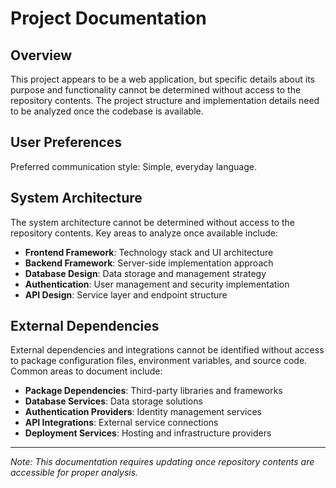 # Project Documentation

## Overview

This project appears to be a web application, but specific details about its purpose and functionality cannot be determined without access to the repository contents. The project structure and implementation details need to be analyzed once the codebase is available.

## User Preferences

Preferred communication style: Simple, everyday language.

## System Architecture

The system architecture cannot be determined without access to the repository contents. Key areas to analyze once available include:

- **Frontend Framework**: Technology stack and UI architecture
- **Backend Framework**: Server-side implementation approach
- **Database Design**: Data storage and management strategy
- **Authentication**: User management and security implementation
- **API Design**: Service layer and endpoint structure

## External Dependencies

External dependencies and integrations cannot be identified without access to package configuration files, environment variables, and source code. Common areas to document include:

- **Package Dependencies**: Third-party libraries and frameworks
- **Database Services**: Data storage solutions
- **Authentication Providers**: Identity management services
- **API Integrations**: External service connections
- **Deployment Services**: Hosting and infrastructure providers

---

*Note: This documentation requires updating once repository contents are accessible for proper analysis.*